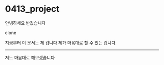 # 0413_project


안녕하세요 반값습니다

clone

지금부터 이 문서는 제 겁니다 제가 마음대로 할 수 있는 겁니다.

-----------------------------------------
저도 마음대로 해보겠습니다 